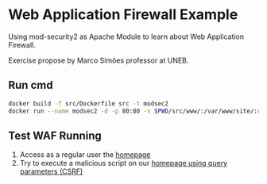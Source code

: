 # Web Application Firewall Example

Using mod-security2 as Apache Module to learn about Web Application Firewall.

Exercise propose by Marco Simões professor at UNEB.

## Run cmd

```bash
docker build -f src/Dockerfile src -t modsec2
docker run --name modsec2 -d -p 80:80 -v $PWD/src/www/:/var/www/site/:rw modsec2
```

## Test WAF Running


1. Access as a regular user the [homepage](http://localhost)
2. Try to execute a malicious script on our [homepage using query parameters (CSRF)](http://localhost?exec=%2Fbin%2Fsh%20rm%20-rf%20%2F)